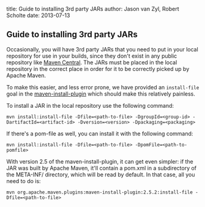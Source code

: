 title: Guide to installing 3rd party JARs
author: Jason van Zyl, Robert Scholte
date: 2013-07-13

<!--
Licensed to the Apache Software Foundation (ASF) under one
or more contributor license agreements.  See the NOTICE file
distributed with this work for additional information
regarding copyright ownership.  The ASF licenses this file
to you under the Apache License, Version 2.0 (the
"License"); you may not use this file except in compliance
with the License.  You may obtain a copy of the License at

    http://www.apache.org/licenses/LICENSE-2.0

Unless required by applicable law or agreed to in writing,
software distributed under the License is distributed on an
"AS IS" BASIS, WITHOUT WARRANTIES OR CONDITIONS OF ANY
KIND, either express or implied.  See the License for the
specific language governing permissions and limitations
under the License.
-->

## Guide to installing 3rd party JARs


 Occasionally, you will have 3rd party JARs that you need to put in your local repository for use in your builds, since they don't exist in any public repository like [Maven Central](https://search.maven.org). The JARs must be placed in the local repository in the correct place in order for it to be correctly picked up by Apache Maven.


 To make this easier, and less error prone, we have provided an `install-file` goal in the [maven-install-plugin](/plugins/maven-install-plugin/) which should make this relatively painless. 


 To install a JAR in the local repository use the following command:



```
mvn install:install-file -Dfile=<path-to-file> -DgroupId=<group-id> -DartifactId=<artifact-id> -Dversion=<version> -Dpackaging=<packaging>
```

 If there's a pom-file as well, you can install it with the following command:



```
mvn install:install-file -Dfile=<path-to-file> -DpomFile=<path-to-pomfile>
```

 With version 2.5 of the maven-install-plugin, it can get even simpler: if the JAR was built by Apache Maven, it'll contain a pom.xml in a subdirectory of the META-INF/ directory, which will be read by default. In that case, all you need to do is:



```
mvn org.apache.maven.plugins:maven-install-plugin:2.5.2:install-file -Dfile=<path-to-file>
```


